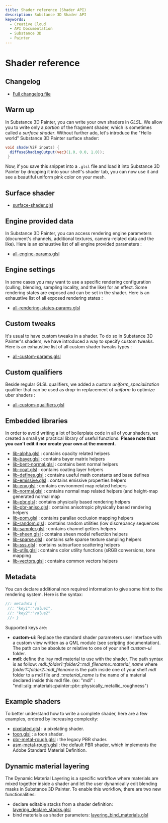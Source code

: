 ```yaml
---
title: Shader reference (Shader API)
description: Substance 3D Shader API
keywords:
  - Creative Cloud
  - API Documentation
  - Substance 3D
  - Painter
---
```














[ ](#section-0)

Shader reference
================


Changelog
---------


* [Full changelog file](/src/pages/api/changelog/)


Warm up
-------


In Substance 3D Painter, you can write your own shaders in *GLSL*. We allow
 you to write only a *portion* of the fragment shader, which is sometimes called
 a *surface shader*. Without further ado, let's introduce the "Hello world"
 Substance 3D Painter surface shader:





```glsl
void shade(V2F inputs) {
  diffuseShadingOutput(vec3(1.0, 0.0, 1.0));
 }
```







[ ](#section-1)

Now, if you save this snippet into a `.glsl` file and load it into Substance 3D Painter by dropping
 it into your shelf's shader tab, you can now use it and see a beautiful uniform pink color on
 your mesh.


Surface shader
--------------


* [surface-shader.glsl](/src/pages/api/shaders/surface-shader/)


Engine provided data
--------------------


In Substance 3D Painter, you can access rendering engine parameters (document's channels,
 additional textures, camera-related data and the like). Here is an exhaustive list of all
 engine provided parameters :


* [all-engine-params.glsl](/src/pages/api/parameters/all-engine-params/)


Engine settings
---------------


In some cases you may want to use a specific rendering configuration (culling, blending,
 sampling locality, and the like) for an effect. Some rendering states are exposed and
 can be set in the shader. Here is an exhaustive list of all exposed rendering states :


* [all-rendering-states-params.glsl](/src/pages/api/parameters/all-rendering-states-params/)


Custom tweaks
-------------


It's usual to have custom tweaks in a shader. To do so in Substance 3D Painter's shaders,
 we have introduced a way to specify custom tweaks. Here is an exhaustive list of all custom
 shader tweaks types :


* [all-custom-params.glsl](/src/pages/api/parameters/all-custom-params/)


Custom qualifiers
-----------------


Beside regular GLSL qualifiers, we added a custom *uniform_specialization* qualifier that
 can be used as drop-in replacement of *uniform* to optimize uber shaders :


* [all-custom-qualifiers.glsl](/src/pages/api/parameters/all-custom-qualifiers/)


Embedded libraries
------------------


In order to avoid writing a lot of boilerplate code in all of your shaders,
 we created a small yet practical library of useful functions. **Please note that
 you can't edit it nor create your own at the moment.**


* [lib-alpha.glsl](/src/pages/api/libraries/lib-alpha/) : contains opacity related helpers
* [lib-bayer.glsl](/src/pages/api/libraries/lib-bayer/) : contains bayer matrix helpers
* [lib-bent-normal.glsl](/src/pages/api/libraries/lib-bent-normal/) : contains bent normal helpers
* [lib-coat.glsl](/src/pages/api/libraries/lib-coat/) : contains coating layer helpers
* [lib-defines.glsl](/src/pages/api/libraries/lib-defines/) : contains useful math constants and base defines
* [lib-emissive.glsl](/src/pages/api/libraries/lib-emissive/) : contains emissive properties helpers
* [lib-env.glsl](/src/pages/api/libraries/lib-env/) : contains environment map related helpers
* [lib-normal.glsl](/src/pages/api/libraries/lib-normal/) : contains normal map related helpers (and height-map generated normal map
* [lib-pbr.glsl](/src/pages/api/libraries/lib-pbr/) : contains physically based rendering helpers
* [lib-pbr-aniso.glsl](/src/pages/api/libraries/lib-pbr-aniso/) : contains anisotropic physically based rendering helpers
* [lib-pom.glsl](/src/pages/api/libraries/lib-pom/) : contains parallax occlusion mapping helpers
* [lib-random.glsl](/src/pages/api/libraries/lib-random/) : contains random utilities (low discrepancy sequences
* [lib-sampler.glsl](/src/pages/api/libraries/lib-sampler/) : contains channel getters helpers
* [lib-sheen.glsl](/src/pages/api/libraries/lib-sheen/) : contains sheen model reflection helpers
* [lib-sparse.glsl](/src/pages/api/libraries/lib-sparse/) : contains safe sparse texture sampling helpers
* [lib-sss.glsl](/src/pages/api/libraries/lib-sss/) : contains subsurface scattering helpers
* [lib-utils.glsl](/src/pages/api/libraries/lib-utils/) : contains color utility functions (sRGB conversions, tone mapping
* [lib-vectors.glsl](/src/pages/api/libraries/lib-vectors/) : contains common vectors helpers


Metadata
--------


You can declare additional non required information to give some hint to the
 rendering system. Here is the syntax:





```glsl
//: metadata {
 //: "key1":"value1",
 //: "key2":"value2"
 //: }
```







[ ](#section-2)

Supported keys are:


* **custom-ui**: Replace the standard shader parameters user interface with a custom view
 written as a QML module (see scripting documentation).
 The path can be absolute or relative to one of your shelf *custom-ui* folder.
* **mdl**: define the Iray mdl material to use with the shader.
 The path syntax is as follow: *mdl::folder1::folder2::mdl_filename::material_name*
 where *folder1::folder2::mdl_filename* is the path inside one of
 your shelf *mdl* folder to a mdl file and *::material_name* is the
 name of a material declared inside this mdl file. (ex:
 "mdl" : "mdl::alg::materials::painter::pbr::physically_metallic_roughness")


Example shaders
---------------


To better understand how to write a complete shader, here are a few examples,
 ordered by increasing complexity:


* [pixelated.glsl](/src/pages/api/shaders/pixelated/) : a pixelating shader.
* [toon.glsl](/src/pages/api/shaders/toon/) : a toon shader.
* [pbr-metal-rough.glsl](/src/pages/api/shaders/pbr-metal-rough/) : the legacy PBR shader.
* [asm-metal-rough.glsl](/src/pages/api/shaders/asm-metal-rough/) : the default PBR shader, which implements the Adobe Standard Material Definition.


Dynamic material layering
-------------------------


The Dynamic Material Layering is a specific workflow where materials are mixed together
 inside a shader and let the user dynamically edit blending masks in Substance 3D Painter.
 To enable this workflow, there are two new functionalities:


* declare editable stacks from a shader definition: [layering_declare_stacks.glsl](/src/pages/api/parameters/layering_declare_stacks/)
* bind materials as shader parameters: [layering_bind_materials.glsl](/src/pages/api/parameters/layering_bind_materials/)










